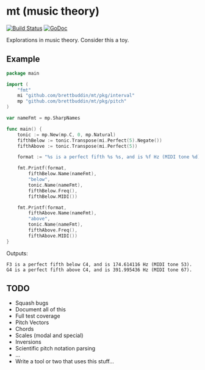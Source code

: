 # mt (music theory)

[![Build Status](https://travis-ci.org/brettbuddin/mt.svg?branch=master)](https://travis-ci.org/brettbuddin/mt)
[![GoDoc](https://godoc.org/github.com/brettbuddin/mt?status.svg)](https://godoc.org/github.com/brettbuddin/mt)

Explorations in music theory. Consider this a toy.

## Example

```go
package main

import (
	"fmt"
	mi "github.com/brettbuddin/mt/pkg/interval"
	mp "github.com/brettbuddin/mt/pkg/pitch"
)

var nameFmt = mp.SharpNames

func main() {
	tonic := mp.New(mp.C, 0, mp.Natural)
	fifthBelow := tonic.Transpose(mi.Perfect(5).Negate())
	fifthAbove := tonic.Transpose(mi.Perfect(5))

	format := "%s is a perfect fifth %s %s, and is %f Hz (MIDI tone %d).\n"

	fmt.Printf(format,
		fifthBelow.Name(nameFmt),
		"below",
		tonic.Name(nameFmt),
		fifthBelow.Freq(),
		fifthBelow.MIDI())

	fmt.Printf(format,
		fifthAbove.Name(nameFmt),
		"above",
		tonic.Name(nameFmt),
		fifthAbove.Freq(),
		fifthAbove.MIDI())
}
```

Outputs:
```
F3 is a perfect fifth below C4, and is 174.614116 Hz (MIDI tone 53).
G4 is a perfect fifth above C4, and is 391.995436 Hz (MIDI tone 67).
```

## TODO

- Squash bugs
- Document all of this
- Full test coverage
- Pitch Vectors
- Chords
- Scales (modal and special)
- Inversions
- Scientific pitch notation parsing
- ...
- Write a tool or two that uses this stuff...
